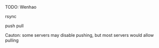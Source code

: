 TODO: Wenhao

rsync

push
pull

Cauton: some servers may disable pushing, but most servers would allow pulling

